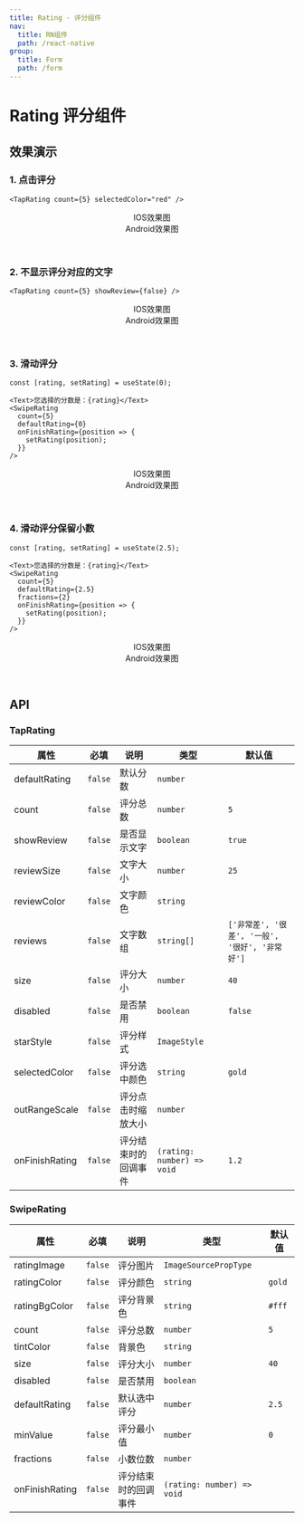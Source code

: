 ```yaml
---
title: Rating - 评分组件
nav:
  title: RN组件
  path: /react-native
group:
  title: Form
  path: /form
---
```


# Rating 评分组件

## 效果演示

### 1. 点击评分

```tsx | pure
<TapRating count={5} selectedColor="red" />
```

<center>
  <div style={{ display: 'flex', width: 750 }}>
    <div style={{ width: 375 }}>IOS效果图</div>
    <div style={{ width: 375 }}>Android效果图</div>
  </div>
</center>
<center>
  <figure>
    <img
      alt=""
      src="https://td-dev-public.oss-cn-hangzhou.aliyuncs.com/maoyes-app/1608031082750770825.gif"
      style={{ width: 375, marginRight: 10, border: "1px solid #ddd" }}
    />
    <img
      alt=""
      src="https://timgsa.baidu.com/timg?image&quality=80&size=b9999_10000&sec=1607430991524&di=24c0bf75a6d0efeff1c48e13829eca72&imgtype=0&src=http%3A%2F%2Fattach.bbs.miui.com%2Fforum%2F201308%2F23%2F220651x9b0h4kru904ozre.jpg"
      style={{ width: 375, border: "1px solid #ddd" }}
    />
  </figure>
</center>

### 2. 不显示评分对应的文字

```tsx | pure
<TapRating count={5} showReview={false} />
```

<center>
  <div style={{ display: 'flex', width: 750 }}>
    <div style={{ width: 375 }}>IOS效果图</div>
    <div style={{ width: 375 }}>Android效果图</div>
  </div>
</center>
<center>
  <figure>
    <img
      alt=""
      src="https://td-dev-public.oss-cn-hangzhou.aliyuncs.com/maoyes-app/1608031167591520069.gif"
      style={{ width: 375, marginRight: 10, border: "1px solid #ddd" }}
    />
    <img
      alt=""
      src="https://timgsa.baidu.com/timg?image&quality=80&size=b9999_10000&sec=1607430991524&di=24c0bf75a6d0efeff1c48e13829eca72&imgtype=0&src=http%3A%2F%2Fattach.bbs.miui.com%2Fforum%2F201308%2F23%2F220651x9b0h4kru904ozre.jpg"
      style={{ width: 375, border: "1px solid #ddd" }}
    />
  </figure>
</center>

### 3. 滑动评分

```tsx | pure
const [rating, setRating] = useState(0);

<Text>您选择的分数是：{rating}</Text>
<SwipeRating
  count={5}
  defaultRating={0}
  onFinishRating={position => {
    setRating(position);
  }}
/>
```

<center>
  <div style={{ display: 'flex', width: 750 }}>
    <div style={{ width: 375 }}>IOS效果图</div>
    <div style={{ width: 375 }}>Android效果图</div>
  </div>
</center>
<center>
  <figure>
    <img
      alt=""
      src="https://td-dev-public.oss-cn-hangzhou.aliyuncs.com/maoyes-app/1608031383343799559.gif"
      style={{ width: 375, marginRight: 10, border: "1px solid #ddd" }}
    />
    <img
      alt=""
      src="https://timgsa.baidu.com/timg?image&quality=80&size=b9999_10000&sec=1607430991524&di=24c0bf75a6d0efeff1c48e13829eca72&imgtype=0&src=http%3A%2F%2Fattach.bbs.miui.com%2Fforum%2F201308%2F23%2F220651x9b0h4kru904ozre.jpg"
      style={{ width: 375, border: "1px solid #ddd" }}
    />
  </figure>
</center>

### 4. 滑动评分保留小数

```tsx | pure
const [rating, setRating] = useState(2.5);

<Text>您选择的分数是：{rating}</Text>
<SwipeRating
  count={5}
  defaultRating={2.5}
  fractions={2}
  onFinishRating={position => {
    setRating(position);
  }}
/>
```

<center>
  <div style={{ display: 'flex', width: 750 }}>
    <div style={{ width: 375 }}>IOS效果图</div>
    <div style={{ width: 375 }}>Android效果图</div>
  </div>
</center>
<center>
  <figure>
    <img
      alt=""
      src="https://td-dev-public.oss-cn-hangzhou.aliyuncs.com/maoyes-app/1608031551235116500.gif"
      style={{ width: 375, marginRight: 10, border: "1px solid #ddd" }}
    />
    <img
      alt=""
      src="https://timgsa.baidu.com/timg?image&quality=80&size=b9999_10000&sec=1607430991524&di=24c0bf75a6d0efeff1c48e13829eca72&imgtype=0&src=http%3A%2F%2Fattach.bbs.miui.com%2Fforum%2F201308%2F23%2F220651x9b0h4kru904ozre.jpg"
      style={{ width: 375, border: "1px solid #ddd" }}
    />
  </figure>
</center>

## API

### TapRating

| 属性 | 必填 | 说明 | 类型 | 默认值 |
| --- | --- | --- | --- | --- |
| defaultRating | `false` | 默认分数 | `number` |  |
| count | `false` | 评分总数 | `number` | `5` |
| showReview | `false` | 是否显示文字 | `boolean` | `true` |
| reviewSize | `false` | 文字大小 | `number` | `25` |
| reviewColor | `false` | 文字颜色 | `string` |  |
| reviews | `false` | 文字数组 | `string[]` | `['非常差', '很差', '一般', '很好', '非常好']` |
| size | `false` | 评分大小 | `number` | `40` |
| disabled | `false` | 是否禁用 | `boolean` | `false` |
| starStyle | `false` | 评分样式 | `ImageStyle` |  |
| selectedColor | `false` | 评分选中颜色 | `string` | `gold` |
| outRangeScale | `false` | 评分点击时缩放大小 | `number` |  |
| onFinishRating | `false` | 评分结束时的回调事件 | `(rating: number) => void` | `1.2` |

### SwipeRating

| 属性           | 必填    | 说明                 | 类型                       | 默认值 |
| -------------- | ------- | -------------------- | -------------------------- | ------ |
| ratingImage    | `false` | 评分图片             | `ImageSourcePropType`      |        |
| ratingColor    | `false` | 评分颜色             | `string`                   | `gold` |
| ratingBgColor  | `false` | 评分背景色           | `string`                   | `#fff` |
| count          | `false` | 评分总数             | `number`                   | `5`    |
| tintColor      | `false` | 背景色               | `string`                   |        |
| size           | `false` | 评分大小             | `number`                   | `40`   |
| disabled       | `false` | 是否禁用             | `boolean`                  |        |
| defaultRating  | `false` | 默认选中评分         | `number`                   | `2.5`  |
| minValue       | `false` | 评分最小值           | `number`                   | `0`    |
| fractions      | `false` | 小数位数             | `number`                   |        |
| onFinishRating | `false` | 评分结束时的回调事件 | `(rating: number) => void` |        |

